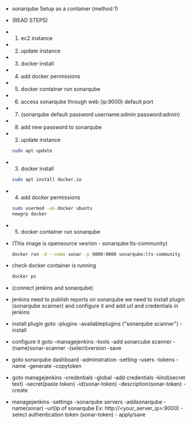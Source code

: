 - sonarqube Setup as a container (method 1)

- (READ STEPS)

- 1) ec2 instance 
- 2) update instance 
- 3) docker install 
- 4) add docker permissions 
- 5) docker container run sonarqube
- 6) access sonarqube through web (ip:9000) default port  
- 7) (sonarqube default password username:admin password:admin)
- 8) add new password to sonarqube

- 2) update instance
   
   ```bash
   sudo apt update

   ```
- 3) docker install

   ```bash
   sudo apt install docker.io

   ```
- 4) add docker permissions

   ```bash
   sudo usermod -aG docker ubuntu
   newgrp docker

   ```
- 5) docker container run sonarqube 
- (This image is opensource vesrion - sonarqube:lts-community)

   ```bash
   docker run -d --name sonar -p 9000:9000 sonarqube:lts-community

   ```
-  check docker container is running 

   ```bash
   docker ps

   ```


- (connect jenkins and sonarqube)
- jenkins need to publish reports on sonarqube we need to install plugin (sonarqube scanner) and configure it and add url and credentials in jenkins 

- install plugin goto -plugins -availableplugins ("sonarqube scanner") -install

- configure it goto -managejenkins -tools -add sonarcube scanner -(name)sonar-scanner -(select)version -save

- goto sonarqube dashboard -adminstration -setting -users -tokens -name -generate -copytoken

- goto managejenkins -credentials -global -add credentials -kind(secret text) -secret(paste token) -id(sonar-token) -description(sonar-token) -create

- managejenkins -settings -sonarqube servers -addsonarqube -name(sonar) -url(ip of sonarqube Ex: http://<your_server_ip>:9000) -select authentication token (sonar-token) - apply/save
